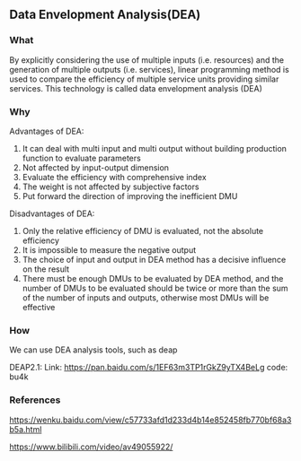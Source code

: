 ## Data Envelopment Analysis(DEA)

### What
By explicitly considering the use of multiple inputs (i.e. resources) and the generation of multiple outputs (i.e. services), linear programming method is used to compare the efficiency of multiple service units providing similar services. This technology is called data envelopment analysis (DEA)

### Why
Advantages of DEA:</br>
1. It can deal with multi input and multi output without building production function to evaluate parameters</br>
2. Not affected by input-output dimension</br>
3. Evaluate the efficiency with comprehensive index</br>
4. The weight is not affected by subjective factors</br>
5. Put forward the direction of improving the inefficient DMU</br>

Disadvantages of DEA:</br>
1. Only the relative efficiency of DMU is evaluated, not the absolute efficiency</br>
2. It is impossible to measure the negative output</br>
3. The choice of input and output in DEA method has a decisive influence on the result</br>
4. There must be enough DMUs to be evaluated by DEA method, and the number of DMUs to be evaluated should be twice or more than the sum of the number of inputs and outputs, otherwise most DMUs will be effective</br>

### How
We can use DEA analysis tools, such as deap

DEAP2.1:
Link: https://pan.baidu.com/s/1EF63m3TP1rGkZ9yTX4BeLg code: bu4k 

### References
https://wenku.baidu.com/view/c57733afd1d233d4b14e852458fb770bf68a3b5a.html

https://www.bilibili.com/video/av49055922/
